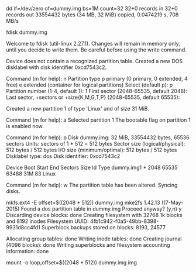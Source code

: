 dd if=/dev/zero of=dummy.img bs=1M count=32
32+0 records in
32+0 records out
33554432 bytes (34 MB, 32 MiB) copied, 0.0474219 s, 708 MB/s


fdisk dummy.img

Welcome to fdisk (util-linux 2.27.1).
Changes will remain in memory only, until you decide to write them.
Be careful before using the write command.

Device does not contain a recognized partition table.
Created a new DOS disklabel with disk identifier 0xcd7543c2.

Command (m for help): n
Partition type
   p   primary (0 primary, 0 extended, 4 free)
   e   extended (container for logical partitions)
Select (default p): p
Partition number (1-4, default 1): 1
First sector (2048-65535, default 2048):
Last sector, +sectors or +size{K,M,G,T,P} (2048-65535, default 65535):

Created a new partition 1 of type 'Linux' and of size 31 MiB.

Command (m for help): a
Selected partition 1
The bootable flag on partition 1 is enabled now.

Command (m for help): p
Disk dummy.img: 32 MiB, 33554432 bytes, 65536 sectors
Units: sectors of 1 * 512 = 512 bytes
Sector size (logical/physical): 512 bytes / 512 bytes
I/O size (minimum/optimal): 512 bytes / 512 bytes
Disklabel type: dos
Disk identifier: 0xcd7543c2

Device     Boot Start   End Sectors Size Id Type
dummy.img1 *     2048 65535   63488  31M 83 Linux

Command (m for help): w
The partition table has been altered.
Syncing disks.



mkfs.ext4 -E offset=$((2048 * 512)) dummy.img
mke2fs 1.42.13 (17-May-2015)
Found a dos partition table in dummy.img
Proceed anyway? (y,n) y
Discarding device blocks: done
Creating filesystem with 32768 1k blocks and 8192 inodes
Filesystem UUID: 4fb1c942-f0a5-49bb-8398-9931d8cc4fd1
Superblock backups stored on blocks:
        8193, 24577

Allocating group tables: done
Writing inode tables: done
Creating journal (4096 blocks): done
Writing superblocks and filesystem accounting information: done


mount -o loop,offset=$((2048 * 512)) dummy.img img


